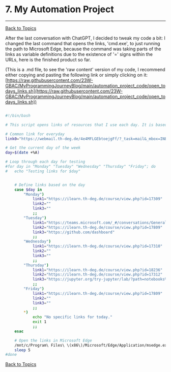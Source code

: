 # 7. My Automation Project
---	
[Back to Topics](../README.md#table-of-content-topics)

After the last conversation with ChatGPT, I decided to tweak my code a bit: I changed the last command that opens the links, 'cmd.exe', to just running the path to Microsoft Edge, because the command was taking parts of the links as variable definitions due to the existence of '=' signs within the URLs, here is the finished product so far.

(This is a .md file, to see the 'raw content' version of my code, I recommend either copying and pasting the following link or simply clicking on it: [https://raw.githubusercontent.com/23W-GBAC/MyProgrammingJourneyBlog/main/automation_project_code/open_todays_links.sh](https://raw.githubusercontent.com/23W-GBAC/MyProgrammingJourneyBlog/main/automation_project_code/open_todays_links.sh))

```bash

#!/bin/bash

# This script opens links of resources that I use each day. It is based on ECRI Schedule (HI-1), but manually made. Run 'chmod +x open_todays_links.sh' to make this file executable.

# Common link for everyday
link0="https://webmail.th-deg.de/4e4MFLGEbtoejgFf/?_task=mail&_mbox=INBOX"

# Get the current day of the week
day=$(date +%A)

# Loop through each day for testing
#for day in "Monday" "Tuesday" "Wednesday" "Thursday" "Friday"; do
#	echo "Testing links for $day"


	# Define links based on the day
	case $day in
		"Monday")
			link1="https://ilearn.th-deg.de/course/view.php?id=17309"
			link2=""
			link3=""
			;;
		"Tuesday")
			link1="https://teams.microsoft.com/_#/conversations/General%20Business%20Administration%20and%20Accounting?threadId=19:4385ddd1b9b840e0a959c2e113026483@thread.tacv2&ctx=channel"
			link2="https://ilearn.th-deg.de/course/view.php?id=17809"
			link3="https://github.com/dashboard"
			;;
		"Wednesday")
			link1="https://ilearn.th-deg.de/course/view.php?id=17310"
			link2=""
			link3=""
			;;
		"Thursday")
			link1="https://ilearn.th-deg.de/course/view.php?id=18236"
			link2="https://ilearn.th-deg.de/course/view.php?id=17312"
			link3="https://jupyter.org/try-jupyter/lab/?path=notebooks%2FIntro.ipynb"
			;;
		"Friday")
			link1="https://ilearn.th-deg.de/course/view.php?id=17809"
			link2=""
			link3=""
			;;
		*)
			echo "No specific links for today."
			exit 1
			;;
	esac

	# Open the links in Microsoft Edge
	/mnt/c/Program\ Files\ \(x86\)/Microsoft/Edge/Application/msedge.exe "$link0" "$link1" "$link2" "$link3"
	sleep 5
#done
```

[Back to Topics](../README.md#table-of-content-topics)	
